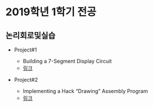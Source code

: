 # 2019학년 1학기 전공

## 논리회로및실습
* Project#1
  * Building a 7-Segment Display Circuit
  * [링크]()
  
* Project#2
  * Implementing a Hack “Drawing” Assembly Program
  * [링크]()
